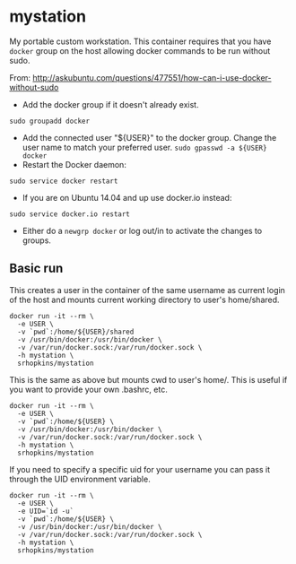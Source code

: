 mystation
===
My portable custom workstation. This container requires that you have `docker` group on the host allowing docker commands to be run without sudo.

From: <a href="http://askubuntu.com/questions/477551/how-can-i-use-docker-without-sudo">http://askubuntu.com/questions/477551/how-can-i-use-docker-without-sudo</a>
  * Add the docker group if it doesn't already exist.
```
sudo groupadd docker
```
  * Add the connected user "${USER}" to the docker group. Change the user name to match your preferred user.
```sudo gpasswd -a ${USER} docker```
  * Restart the Docker daemon:
```
sudo service docker restart
```
  * If you are on Ubuntu 14.04 and up use docker.io instead:
```
sudo service docker.io restart
```
  * Either do a `newgrp docker` or log out/in to activate the changes to groups.

Basic run
---
This creates a user in the container of the same username as current login of the host and mounts current working directory to user's home/shared.
```
docker run -it --rm \
  -e USER \
  -v `pwd`:/home/${USER}/shared
  -v /usr/bin/docker:/usr/bin/docker \
  -v /var/run/docker.sock:/var/run/docker.sock \
  -h mystation \
  srhopkins/mystation
```

This is the same as above but mounts cwd to user's home/. This is useful if you want to provide your own .bashrc, etc.
```
docker run -it --rm \
  -e USER \
  -v `pwd`:/home/${USER} \
  -v /usr/bin/docker:/usr/bin/docker \
  -v /var/run/docker.sock:/var/run/docker.sock \
  -h mystation \
  srhopkins/mystation
```

If you need to specify a specific uid for your username you can pass it through the UID environment variable.
```
docker run -it --rm \
  -e USER \
  -e UID=`id -u`
  -v `pwd`:/home/${USER} \
  -v /usr/bin/docker:/usr/bin/docker \
  -v /var/run/docker.sock:/var/run/docker.sock \
  -h mystation \
  srhopkins/mystation
```

